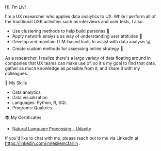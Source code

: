 Hi, I’m Liv! 

I'm a UX researcher who applies data analytics to UX.  While I perform all of the traditional UXR activities such as interviews and user tests, I also:
- Use clustering methods to help build personas 💁
- Apply network analysis as way of understanding user attitudes 💭
- Develop and maintain LLM-based tools to assist with data analysis 💻
- Create custom methods for assessing online strategy 📶

As a researcher, I realize there's a large variety of data floating around in companies that UX teams can make use of, so it's my goal to find that data, gather as much knowledge as possible from it, and share it with my colleagues.

🔆 My Skills
- Data analytics
- Data visualization
- Languages: Python, R, SQL
- Programs: Qualtrics

📚 My Certificates
- [Natural Language Processing - Udacity](https://www.udacity.com/certificate/5SASDXSM)



If you'd like to chat with me, please reach out to me via LinkedIn at https://linkedin.com/in/lesliemcfarlin . 

<!---
lammypi/lammypi is a ✨ special ✨ repository because its `README.md` (this file) appears on your GitHub profile.
You can click the Preview link to take a look at your changes.
--->
